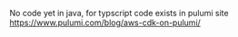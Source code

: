 No code yet in java, for typscript code exists in pulumi site
https://www.pulumi.com/blog/aws-cdk-on-pulumi/